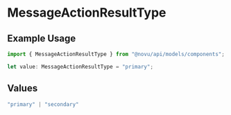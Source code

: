 # MessageActionResultType

## Example Usage

```typescript
import { MessageActionResultType } from "@novu/api/models/components";

let value: MessageActionResultType = "primary";
```

## Values

```typescript
"primary" | "secondary"
```